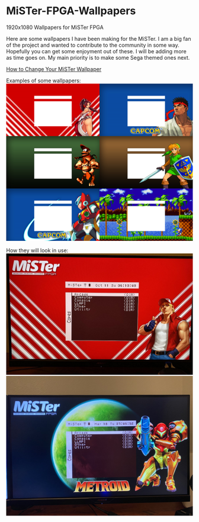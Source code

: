 # MiSTer-FPGA-Wallpapers
1920x1080 Wallpapers for MiSTer FPGA

Here are some wallpapers I have been making for the MiSTer. I am a big fan of the project and wanted to contribute to the community in some way. Hopefully you can get some enjoyment out of these. I will be adding more as time goes on. My main priority is to make some Sega themed ones next. 

[How to Change Your MiSTer Wallpaper](https://github.com/MiSTer-devel/Main_MiSTer/wiki/Customizing#to-add-a-background-image)

Examples of some wallpapers:
![Wallpaper in use 2](https://github.com/brotherbodhi/MiSTer-FPGA-Wallpapers/blob/main/Example%20Previews/2nd%20MiSTer%20Wallpaper%20example.png?raw=true)

How they will look in use:
![Wallpaper in use](https://github.com/brotherbodhi/MiSTer-FPGA-Wallpapers/blob/main/Example%20Previews/MiSTer%20Wallpaper%20example%20in%20use.jpg?raw=true)
![Wallpaper in use](https://github.com/brotherbodhi/MiSTer-FPGA-Wallpapers/blob/main/Example%20Previews/metroid%20example%20in%20use.jpg?raw=true)

